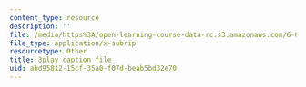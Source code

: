 ```yaml
---
content_type: resource
description: ''
file: /media/https%3A/open-learning-course-data-rc.s3.amazonaws.com/6-02-introduction-to-eecs-ii-digital-communication-systems-fall-2012/abd9581215cf35a0f07dbeab5bd32e70_Te1qKOJd8aw.srt
file_type: application/x-subrip
resourcetype: Other
title: 3play caption file
uid: abd95812-15cf-35a0-f07d-beab5bd32e70
---
```

